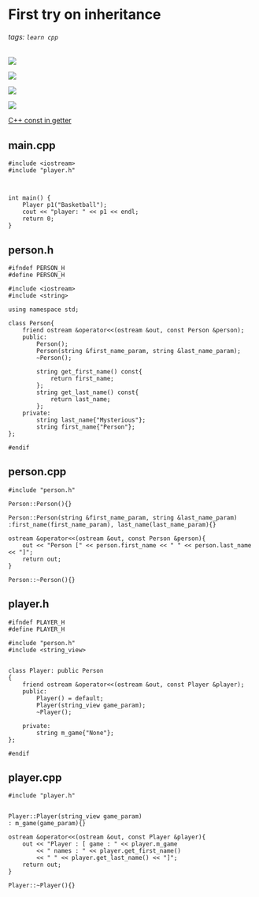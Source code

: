 # First try on inheritance
###### tags: `learn cpp`

![](https://i.imgur.com/IBJhFzL.png)

![](https://i.imgur.com/NbGzV1N.png)

![](https://i.imgur.com/O86ikar.png)

![](https://i.imgur.com/rBnwohf.png)

[C++ const in getter](https://stackoverflow.com/questions/21478342/c-const-in-getter)

## main.cpp
```cpp!
#include <iostream>
#include "player.h"



int main() {
    Player p1("Basketball");
    cout << "player: " << p1 << endl;
    return 0;
}
```
## person.h
```cpp=
#ifndef PERSON_H
#define PERSON_H

#include <iostream>
#include <string>

using namespace std;

class Person{
    friend ostream &operator<<(ostream &out, const Person &person);
    public:
        Person();
        Person(string &first_name_param, string &last_name_param);
        ~Person();

        string get_first_name() const{
            return first_name;
        };
        string get_last_name() const{
            return last_name;
        };
    private:
        string last_name{"Mysterious"};
        string first_name{"Person"};
};

#endif
```
## person.cpp
```cpp=
#include "person.h"

Person::Person(){}

Person::Person(string &first_name_param, string &last_name_param) 
:first_name(first_name_param), last_name(last_name_param){}

ostream &operator<<(ostream &out, const Person &person){
    out << "Person [" << person.first_name << " " << person.last_name << "]";
    return out;
}

Person::~Person(){}
```


## player.h
```cpp=
#ifndef PLAYER_H
#define PLAYER_H

#include "person.h"
#include <string_view>


class Player: public Person
{
    friend ostream &operator<<(ostream &out, const Player &player);
    public:
        Player() = default;
        Player(string_view game_param);
        ~Player();

    private:
        string m_game{"None"};
};

#endif
```

## player.cpp
```cpp=
#include "player.h"


Player::Player(string_view game_param)
: m_game(game_param){}

ostream &operator<<(ostream &out, const Player &player){
    out << "Player : [ game : " << player.m_game
        << " names : " << player.get_first_name()
        << " " << player.get_last_name() << "]";
    return out;
}

Player::~Player(){}
```